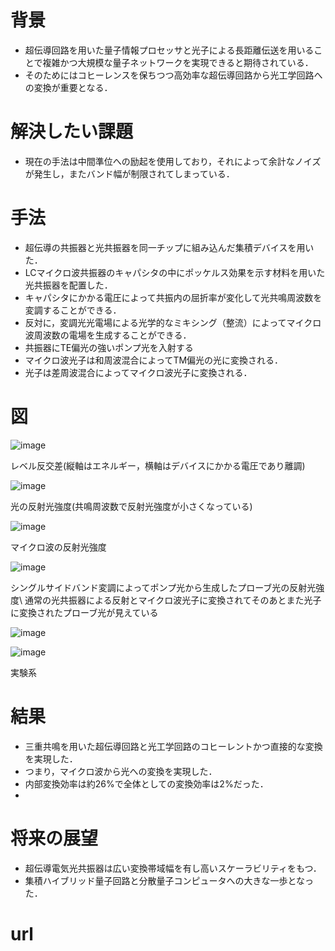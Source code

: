# 背景
- 超伝導回路を用いた量子情報プロセッサと光子による長距離伝送を用いることで複雑かつ大規模な量子ネットワークを実現できると期待されている．
- そのためにはコヒーレンスを保ちつつ高効率な超伝導回路から光工学回路への変換が重要となる．
# 解決したい課題
- 現在の手法は中間準位への励起を使用しており，それによって余計なノイズが発生し，またバンド幅が制限されてしまっている．
# 手法
- 超伝導の共振器と光共振器を同一チップに組み込んだ集積デバイスを用いた．
- LCマイクロ波共振器のキャパシタの中にポッケルス効果を示す材料を用いた光共振器を配置した．
- キャパシタにかかる電圧によって共振内の屈折率が変化して光共鳴周波数を変調することができる．
- 反対に，変調光光電場による光学的なミキシング（整流）によってマイクロ波周波数の電場を生成することができる．
- 共振器にTE偏光の強いポンプ光を入射する
- マイクロ波光子は和周波混合によってTM偏光の光に変換される．
- 光子は差周波混合によってマイクロ波光子に変換される．
# 図
![image](https://github.com/katagiri2024/paper/assets/156789455/357dea0f-93ad-401f-8409-abd6212cd30a)

レベル反交差(縦軸はエネルギー，横軸はデバイスにかかる電圧であり離調)

![image](https://github.com/katagiri2024/paper/assets/156789455/3d1531d9-218f-4828-8941-8f04ed4558cc)

光の反射光強度(共鳴周波数で反射光強度が小さくなっている)

![image](https://github.com/katagiri2024/paper/assets/156789455/ddf1324a-5054-4783-bd48-2520d7713d3e)

マイクロ波の反射光強度

![image](https://github.com/katagiri2024/paper/assets/156789455/5e8d6afa-2c9d-45ba-b964-10da28a89c35)

シングルサイドバンド変調によってポンプ光から生成したプローブ光の反射光強度\\
通常の光共振器による反射とマイクロ波光子に変換されてそのあとまた光子に変換されたプローブ光が見えている

![image](https://github.com/katagiri2024/paper/assets/156789455/821b3d9e-4442-4f40-8dd3-f0ad098d4771)


![image](https://github.com/katagiri2024/paper/assets/156789455/a86b9ef6-56bc-44b9-aae8-0a491b84a699)

実験系

# 結果
- 三重共鳴を用いた超伝導回路と光工学回路のコヒーレントかつ直接的な変換を実現した．
- つまり，マイクロ波から光への変換を実現した．
- 内部変換効率は約26%で全体としての変換効率は2%だった．
- 
# 将来の展望
- 超伝導電気光共振器は広い変換帯域幅を有し高いスケーラビリティをもつ．
- 集積ハイブリッド量子回路と分散量子コンピュータへの大きな一歩となった．
# url
